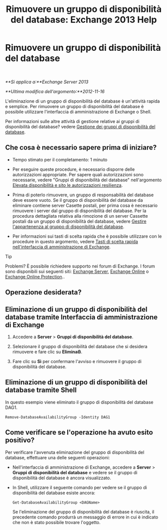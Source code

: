 ﻿---
title: 'Rimuovere un gruppo di disponibilità del database: Exchange 2013 Help'
TOCTitle: Rimuovere un gruppo di disponibilità del database
ms:assetid: 071296e9-31b0-40f4-9a02-177d97486ebd
ms:mtpsurl: https://technet.microsoft.com/it-it/library/Dd335069(v=EXCHG.150)
ms:contentKeyID: 50479951
ms.date: 05/22/2018
mtps_version: v=EXCHG.150
ms.translationtype: MT
---

# Rimuovere un gruppo di disponibilità del database

 

_**Si applica a:**Exchange Server 2013_

_**Ultima modifica dell'argomento:**2012-11-16_

L'eliminazione di un gruppo di disponibilità del database è un'attività rapida e semplice. Per rimuovere un gruppo di disponibilità del database è possibile utilizzare l'interfaccia di amministrazione di Exchange o Shell.

Per informazioni sulle altre attività di gestione relative ai gruppi di disponibilità del database? vedere [Gestione dei gruppi di disponibilità del database](managing-database-availability-groups-exchange-2013-help.md).

## Che cosa è necessario sapere prima di iniziare?

  - Tempo stimato per il completamento: 1 minuto

  - Per eseguire queste procedure, è necessario disporre delle autorizzazioni appropriate. Per sapere quali autorizzazioni sono necessarie, vedere "Gruppi di disponibilità del database" nell'argomento [Elevata disponibilità e sito le autorizzazioni resilienza](high-availability-and-site-resilience-permissions-exchange-2013-help.md).

  - Prima di poterlo rimuovere, un gruppo di responsabilità del database deve essere vuoto. Se il gruppo di disponibilità del database da eliminare contiene server Casette postali, per prima cosa è necessario rimuovere i server dal gruppo di disponibilità del database. Per la procedura dettagliata relativa alla rimozione di un server Cassette postali da un gruppo di disponibilità del database, vedere [Gestire l'appartenenza al gruppo di disponibilità del database](manage-database-availability-group-membership-exchange-2013-help.md).

  - Per informazioni sui tasti di scelta rapida che è possibile utilizzare con le procedure in questo argomento, vedere [Tasti di scelta rapida nell'interfaccia di amministrazione di Exchange](keyboard-shortcuts-in-the-exchange-admin-center-exchange-online-protection-help.md).


> [!TIP]
> Problemi? È possibile richiedere supporto nei forum di Exchange. I forum sono disponibili sui seguenti siti: <A href="https://go.microsoft.com/fwlink/p/?linkid=60612">Exchange Server</A>, <A href="https://go.microsoft.com/fwlink/p/?linkid=267542">Exchange Online</A> o <A href="https://go.microsoft.com/fwlink/p/?linkid=285351">Exchange Online Protection</A>..



## Operazione desiderata?

## Eliminazione di un gruppo di disponibilità del database tramite Interfaccia di amministrazione di Exchange

1.  Accedere a **Server** \> **Gruppi di disponibilità del database**.

2.  Selezionare il gruppo di disponibilità del database che si desidera rimuovere e fare clic su **Elimina**![Icona Elimina](images/Dd979797.14f639f6-61e8-4418-bbfb-0db14de9d2f5(EXCHG.150).gif "Icona Elimina").

3.  Fare clic su **Sì** per confermare l'avviso e rimuovere il gruppo di disponibilità del database.

## Eliminazione di un gruppo di disponibilità del database tramite Shell

In questo esempio viene eliminato il gruppo di disponibilità del database DAG1.

    Remove-DatabaseAvailabilityGroup -Identity DAG1

## Come verificare se l'operazione ha avuto esito positivo?

Per verificare l'avvenuta eliminazione del gruppo di disponibilità del database, effettuare una delle seguenti operazioni:

  - Nell'interfaccia di amministrazione di Exchange, accedere a **Server** \> **Gruppi di disponibilità del database** e vedere se il gruppo di disponibilità del database è ancora visualizzato.

  - In Shell, utilizzare il seguente comando per vedere se il gruppo di disponibilità del database esiste ancora:
    
        Get-DatabaseAvailabilityGroup <DAGName>
    
    Se l'eliminazione del gruppo di disponibilità del database è riuscita, il precedente comando produrrà un messaggio di errore in cui è indicato che non è stato possibile trovare l'oggetto.

